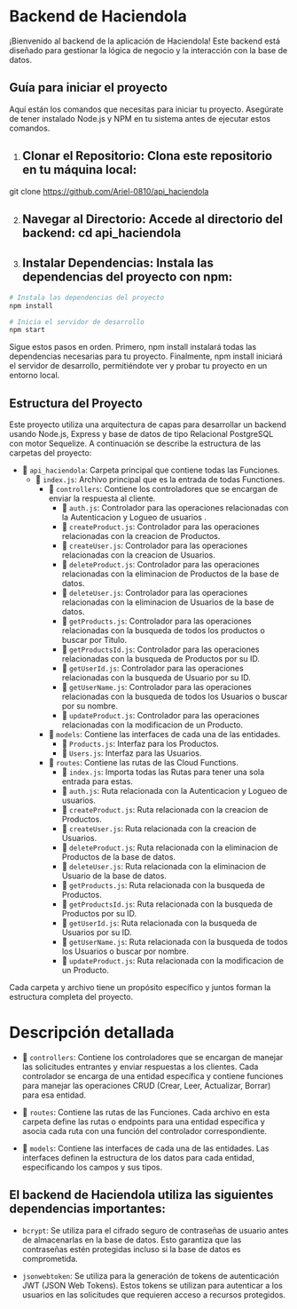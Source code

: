 # Backend de Haciendola

¡Bienvenido al backend de la aplicación de Haciendola! Este backend está diseñado para gestionar la lógica de negocio y la interacción con la base de datos.

## Guía para iniciar el proyecto

Aquí están los comandos que necesitas para iniciar tu proyecto. Asegúrate de tener instalado Node.js y NPM en tu sistema antes de ejecutar estos comandos.

1. ## Clonar el Repositorio: Clona este repositorio en tu máquina local:
git clone https://github.com/Ariel-0810/api_haciendola

2. ## Navegar al Directorio: Accede al directorio del backend: cd api_haciendola

3. ## Instalar Dependencias: Instala las dependencias del proyecto con npm:

```bash
# Instala las dependencias del proyecto
npm install

# Inicia el servidor de desarrollo
npm start
```

Sigue estos pasos en orden. Primero, npm install instalará todas las dependencias necesarias para tu proyecto. Finalmente, npm install iniciará el servidor de desarrollo, permitiéndote ver y probar tu proyecto en un entorno local.

## Estructura del Proyecto

Este proyecto utiliza una arquitectura de capas para desarrollar un backend usando Node.js, Express y base de datos de tipo Relacional PostgreSQL con motor Sequelize. A continuación se describe la estructura de las carpetas del proyecto:

- 📂 `api_haciendola`: Carpeta principal que contiene todas las Funciones.
  - 📄 `index.js`: Archivo principal que es la entrada de todas Functiones.
    - 📂 `controllers`: Contiene los controladores que se encargan de enviar la respuesta al cliente.
      - 📄 `auth.js`: Controlador para las operaciones relacionadas con la Autenticacion y Logueo de usuarios .
      - 📄 `createProduct.js`: Controlador para las operaciones relacionadas con la creacion de Productos.
      - 📄 `createUser.js`: Controlador para las operaciones relacionadas con la creacion de Usuarios.
      - 📄 `deleteProduct.js`: Controlador para las operaciones relacionadas con la eliminacion de Productos de la base de datos.
      - 📄 `deleteUser.js`: Controlador para las operaciones relacionadas con la eliminacion de Usuarios de la base de datos.
      - 📄 `getProducts.js`: Controlador para las operaciones relacionadas con la busqueda de todos los productos o buscar por Titulo.
      - 📄 `getProductsId.js`: Controlador para las operaciones relacionadas con la busqueda de Productos por su ID.
      - 📄 `getUserId.js`: Controlador para las operaciones relacionadas con la busqueda de Usuario por su ID.
      - 📄 `getUserName.js`: Controlador para las operaciones relacionadas con la busqueda de todos los Usuarios o buscar por su nombre.
      - 📄 `updateProduct.js`: Controlador para las operaciones relacionadas con la modificacion de un Producto.
    - 📂 `models`: Contiene las interfaces de cada una de las entidades.
      - 📄 `Products.js`: Interfaz para los Productos.
      - 📄 `Users.js`: Interfaz para las Usuarios.
    - 📂 `routes`: Contiene las rutas de las Cloud Functions.
      - 📄 `index.js`: Importa todas las Rutas para tener una sola entrada para estas.
      - 📄 `auth.js`: Ruta relacionada con la Autenticacion y Logueo de usuarios.
      - 📄 `createProduct.js`: Ruta relacionada con la creacion de Productos.
      - 📄 `createUser.js`: Ruta relacionada con la creacion de Usuarios.
      - 📄 `deleteProduct.js`: Ruta relacionada con la eliminacion de Productos de la base de datos.
      - 📄 `deleteUser.js`: Ruta relacionada con la eliminacion de Usuario de la base de datos.
      - 📄 `getProducts.js`: Ruta relacionada con la busqueda de Productos.
      - 📄 `getProductsId.js`: Ruta relacionada con la busqueda de Productos por su ID.
      - 📄 `getUserId.js`: Ruta relacionada con la busqueda de Usuarios por su ID.
      - 📄 `getUserName.js`: Ruta relacionada con la busqueda de todos los Usuarios o buscar por nombre.
      - 📄 `updateProduct.js`: Ruta relacionada con la modificacion de un Producto.

Cada carpeta y archivo tiene un propósito específico y juntos forman la estructura completa del proyecto.

# Descripción detallada

- 📂 `controllers`: Contiene los controladores que se encargan de manejar las solicitudes entrantes y enviar respuestas a los clientes. Cada controlador se encarga de una entidad específica y contiene funciones para manejar las operaciones CRUD (Crear, Leer, Actualizar, Borrar) para esa entidad.

- 📂 `routes`: Contiene las rutas de las Funciones. Cada archivo en esta carpeta define las rutas o endpoints para una entidad específica y asocia cada ruta con una función del controlador correspondiente.

- 📂 `models`: Contiene las interfaces de cada una de las entidades. Las interfaces definen la estructura de los datos para cada entidad, especificando los campos y sus tipos.

## El backend de Haciendola utiliza las siguientes dependencias importantes:

- `bcrypt`: Se utiliza para el cifrado seguro de contraseñas de usuario antes de almacenarlas en la base de datos. Esto garantiza que las contraseñas estén protegidas incluso si la base de datos es comprometida.

- `jsonwebtoken`: Se utiliza para la generación de tokens de autenticación JWT (JSON Web Tokens). Estos tokens se utilizan para autenticar a los usuarios en las solicitudes que requieren acceso a recursos protegidos.


